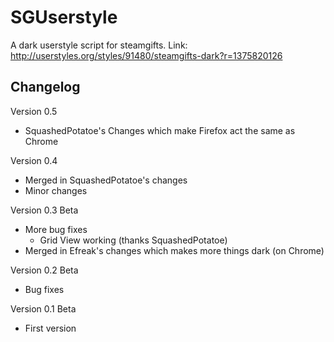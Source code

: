 SGUserstyle
===========

A dark userstyle script for steamgifts.
Link: http://userstyles.org/styles/91480/steamgifts-dark?r=1375820126

Changelog
-------------
Version 0.5
 - SquashedPotatoe's Changes which make Firefox act the same as Chrome

Version 0.4 
 - Merged in SquashedPotatoe's changes
 - Minor changes

Version 0.3 Beta
 - More bug fixes
   - Grid View working (thanks SquashedPotatoe)
 - Merged in Efreak's changes which makes more things dark (on Chrome)


Version 0.2 Beta
- Bug fixes

Version 0.1 Beta    
- First version
